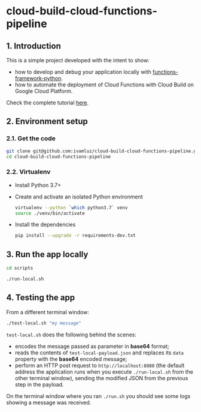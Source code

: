 # cloud-build-cloud-functions-pipeline

## 1. Introduction

This is a simple project developed with the intent to show:

- how to develop and debug your application locally with [functions-framework-python](https://github.com/GoogleCloudPlatform/functions-framework-python).
- how to automate the deployment of Cloud Functions with Cloud Build on Google Cloud Platform.

Check the complete tutorial [here](#).

## 2. Environment setup

### 2.1. Get the code

```bash
git clone git@github.com:ivamluz/cloud-build-cloud-functions-pipeline.git
cd cloud-build-cloud-functions-pipeline
```

### 2.2. Virtualenv

- Install Python 3.7+

- Create and activate an isolated Python environment

  ```bash
  virtualenv --python `which python3.7` venv
  source ./venv/bin/activate
  ```

- Install the dependencies

  ```bash
  pip install --upgrade -r requirements-dev.txt
  ```

## 3. Run the app locally

```bash
cd scripts

./run-local.sh
```

## 4. Testing the app

From a different terminal window:

```bash
./test-local.sh "my message"
```

`test-local.sh` does the following behind the scenes:

- encodes the message passed as parameter in **base64** format;
- reads the contents of `test-local-payload.json` and replaces its `data` property with the **base64** encoded message;
- perform an HTTP post request to `http://localhost:8080` (the default address the application runs when you execute `./run-local.sh` from the other terminal window), sending the modified JSON from the previous step in the payload.

On the terminal window where you ran `./run.sh` you should see some logs showing a message was received.
